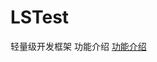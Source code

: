 # LSTest
轻量级开发框架
        功能介绍
[功能介绍](http://www.jianshu.com/p/66f4c4c90f46 "http://www.jianshu.com/p/66f4c4c90f46")
